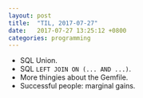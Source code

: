 ```yaml
---
layout: post
title:  "TIL, 2017-07-27"
date:   2017-07-27 13:25:12 +0800
categories: programming
---
```


- SQL Union.
- SQL `LEFT JOIN ON (... AND ...)`.
- More thingies about the Gemfile.
- Successful people: marginal gains.
